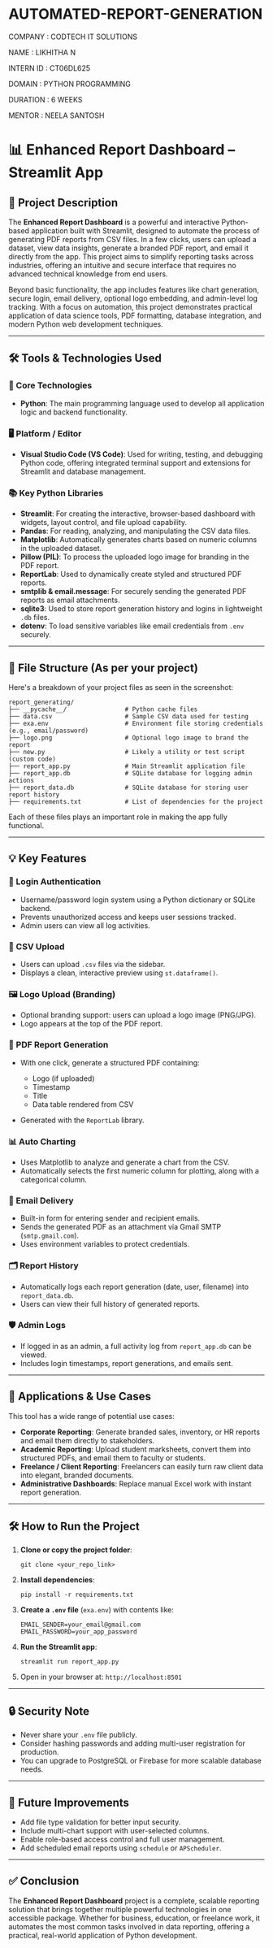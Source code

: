 # AUTOMATED-REPORT-GENERATION

COMPANY : CODTECH IT SOLUTIONS

NAME : LIKHITHA N

INTERN ID : CT06DL625

DOMAIN : PYTHON PROGRAMMING

DURATION : 6 WEEKS

MENTOR : NEELA SANTOSH


# 📊 Enhanced Report Dashboard – Streamlit App

## 📝 Project Description

The **Enhanced Report Dashboard** is a powerful and interactive Python-based application built with Streamlit, designed to automate the process of generating PDF reports from CSV files. In a few clicks, users can upload a dataset, view data insights, generate a branded PDF report, and email it directly from the app. This project aims to simplify reporting tasks across industries, offering an intuitive and secure interface that requires no advanced technical knowledge from end users.

Beyond basic functionality, the app includes features like chart generation, secure login, email delivery, optional logo embedding, and admin-level log tracking. With a focus on automation, this project demonstrates practical application of data science tools, PDF formatting, database integration, and modern Python web development techniques.

---

## 🛠 Tools & Technologies Used

### 🧰 Core Technologies

* **Python**: The main programming language used to develop all application logic and backend functionality.

### 🖥️ Platform / Editor

* **Visual Studio Code (VS Code)**: Used for writing, testing, and debugging Python code, offering integrated terminal support and extensions for Streamlit and database management.

### 📚 Key Python Libraries

* **Streamlit**: For creating the interactive, browser-based dashboard with widgets, layout control, and file upload capability.
* **Pandas**: For reading, analyzing, and manipulating the CSV data files.
* **Matplotlib**: Automatically generates charts based on numeric columns in the uploaded dataset.
* **Pillow (PIL)**: To process the uploaded logo image for branding in the PDF report.
* **ReportLab**: Used to dynamically create styled and structured PDF reports.
* **smtplib & email.message**: For securely sending the generated PDF reports as email attachments.
* **sqlite3**: Used to store report generation history and logins in lightweight `.db` files.
* **dotenv**: To load sensitive variables like email credentials from `.env` securely.

---

## 📁 File Structure (As per your project)

Here's a breakdown of your project files as seen in the screenshot:

```
report_generating/
├── __pycache__/                # Python cache files
├── data.csv                    # Sample CSV data used for testing
├── exa.env                     # Environment file storing credentials (e.g., email/password)
├── logo.png                    # Optional logo image to brand the report
├── new.py                      # Likely a utility or test script (custom code)
├── report_app.py               # Main Streamlit application file
├── report_app.db               # SQLite database for logging admin actions
├── report_data.db              # SQLite database for storing user report history
├── requirements.txt            # List of dependencies for the project
```

Each of these files plays an important role in making the app fully functional.

---

## 💡 Key Features

### 🔐 Login Authentication

* Username/password login system using a Python dictionary or SQLite backend.
* Prevents unauthorized access and keeps user sessions tracked.
* Admin users can view all log activities.

### 📁 CSV Upload

* Users can upload `.csv` files via the sidebar.
* Displays a clean, interactive preview using `st.dataframe()`.

### 🖼️ Logo Upload (Branding)

* Optional branding support: users can upload a logo image (PNG/JPG).
* Logo appears at the top of the PDF report.

### 📄 PDF Report Generation

* With one click, generate a structured PDF containing:

  * Logo (if uploaded)
  * Timestamp
  * Title
  * Data table rendered from CSV
* Generated with the `ReportLab` library.

### 📊 Auto Charting

* Uses Matplotlib to analyze and generate a chart from the CSV.
* Automatically selects the first numeric column for plotting, along with a categorical column.

### 📧 Email Delivery

* Built-in form for entering sender and recipient emails.
* Sends the generated PDF as an attachment via Gmail SMTP (`smtp.gmail.com`).
* Uses environment variables to protect credentials.

### 🗂️ Report History

* Automatically logs each report generation (date, user, filename) into `report_data.db`.
* Users can view their full history of generated reports.

### 🛡️ Admin Logs

* If logged in as an admin, a full activity log from `report_app.db` can be viewed.
* Includes login timestamps, report generations, and emails sent.

---

## 💼 Applications & Use Cases

This tool has a wide range of potential use cases:

* **Corporate Reporting**: Generate branded sales, inventory, or HR reports and email them directly to stakeholders.
* **Academic Reporting**: Upload student marksheets, convert them into structured PDFs, and email them to faculty or students.
* **Freelance / Client Reporting**: Freelancers can easily turn raw client data into elegant, branded documents.
* **Administrative Dashboards**: Replace manual Excel work with instant report generation.

---

## 🛠 How to Run the Project

1. **Clone or copy the project folder**:

   ```
   git clone <your_repo_link>
   ```

2. **Install dependencies**:

   ```
   pip install -r requirements.txt
   ```

3. **Create a `.env` file** (`exa.env`) with contents like:

   ```
   EMAIL_SENDER=your_email@gmail.com
   EMAIL_PASSWORD=your_app_password
   ```

4. **Run the Streamlit app**:

   ```
   streamlit run report_app.py
   ```

5. Open in your browser at: `http://localhost:8501`

---

## 🔒 Security Note

* Never share your `.env` file publicly.
* Consider hashing passwords and adding multi-user registration for production.
* You can upgrade to PostgreSQL or Firebase for more scalable database needs.

---

## 📌 Future Improvements

* Add file type validation for better input security.
* Include multi-chart support with user-selected columns.
* Enable role-based access control and full user management.
* Add scheduled email reports using `schedule` or `APScheduler`.

---

## ✅ Conclusion

The **Enhanced Report Dashboard** project is a complete, scalable reporting solution that brings together multiple powerful technologies in one accessible package. Whether for business, education, or freelance work, it automates the most common tasks involved in data reporting, offering a practical, real-world application of Python development.






